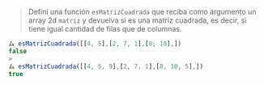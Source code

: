 > Definí una función `esMatrizCuadrada` que reciba como argumento un array 2d `matriz` y devuelva si es una matriz cuadrada, es decir, si tiene igual cantidad de filas que de columnas.
>
```javascript
ム esMatrizCuadrada([[4, 5],[2, 7, 1],[8, 10],]) 
false
>
ム esMatrizCuadrada([[4, 5, 9],[2, 7, 1],[8, 10, 5],])
true
```